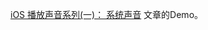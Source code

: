 [iOS 播放声音系列(一)： 系统声音](http://blog.derekcoder.com/2017/10/25/swift-play-audio-system-sound/) 文章的Demo。
